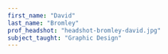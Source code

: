 ```yaml
---
first_name: "David"
last_name: "Bromley"
prof_headshot: "headshot-bromley-david.jpg"
subject_taught: "Graphic Design"
---
```


